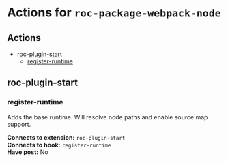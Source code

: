 # Actions for `roc-package-webpack-node`

## Actions
* [roc-plugin-start](#roc-plugin-start)
  * [register-runtime](#register-runtime)

## roc-plugin-start

### register-runtime

Adds the base runtime. Will resolve node paths and enable source map support.

__Connects to extension:__ `roc-plugin-start`  
__Connects to hook:__ `register-runtime`  
__Have post:__ No  
